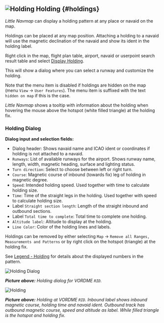 ## ![Holding](../images/icons/hold.png "Holdings") Holding {#holdings}

_Little Navmap_ can display a holding pattern at any place or navaid on the map.

Holdings can be placed at any map position. Attaching a holding to a navaid will use the magnetic declination of the navaid and show its ident in the holding label.

Right click in the map, flight plan table, airport, navaid or userpoint search result table and select [Display Holding](MAPDISPLAY.md#show-holding).

This will show a dialog where you can select a runway and customize the holding.

Note that the menu item is disabled if holdings are hidden on the map (menu `View` -> `User Features`). The menu item is suffixed with the text `hidden on map` if this is the case.

_Little Navmap_ shows a tooltip with information about the holding when hovering the mouse above the hotspot (white filled triangle) at the holding fix.

### Holding Dialog

**Dialog input and selection fields:**

* Dialog header: Shows navaid name and ICAO ident or coordinates if holding is not attached to a navaid.
* `Runways`: List of available runways for the airport. Shows runway name, length, width, magnetic heading, surface and lighting status.
* `Turn direction`: Select to choose between left or right turn.
* `Course`: Magnetic course of inbound (towards fix) leg of holding in magnetic degree.
* `Speed`: Intended holding speed. Used together with time to calculate holding size.
* `Time`: Time of the straight legs in the holding. Used together with speed to calculate holding size.
* Label `Straight section length`: Length of the straight inbound and outbound sections.
* Label `Total time to complete`: Total time to complete one holding.
* `Altitude label`: Altitude to display at the holding.
* `Line Color`: Color of the holding lines and labels.

Holdings can be removed by either selecting `Map` -> `Remove all Ranges, Measurements and Patterns` or by right click on the hotspot (triangle) at the holding fix.

See [Legend - Holding](LEGEND.md#holding) for details about the displayed numbers in the pattern.

![Holding Dialog](../images/holding_dialog.jpg "Holding Dialog")

_**Picture above:** Holding dialog for VORDME `RID`._

![Holding](../images/holding.jpg "Holding")

_**Picture above:** Holding at VORDME `RID`. Inbound label shows inbound magnetic course, holding time and navaid ident. Outbound track has outbound magnetic course, speed and altitude as label. While filled triangle is the hotspot and holding fix._

